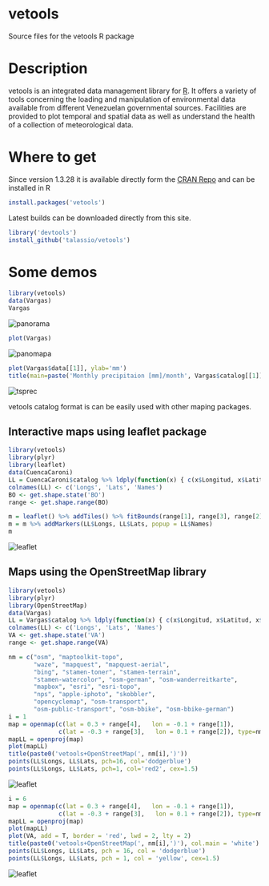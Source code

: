 vetools
=======

Source files for the vetools R package

Description
===========
vetools is an integrated data management library for [R](http://www.r-project.org/). 
It offers a variety of 
tools concerning the loading and manipulation of environmental 
data available from different Venezuelan governmental sources. 
Facilities are provided to plot temporal and spatial data as 
well as understand the health of a collection of meteorological data.

Where to get
============
Since version 1.3.28 it is available directly form the 
[CRAN Repo](http://cran.r-project.org/web/packages/vetools/index.html)
and can be installed in R
```R
install.packages('vetools')
```

Latest builds can be downloaded directly from this site.
```R
library('devtools')
install_github('talassio/vetools')
```

# Some demos

```R
library(vetools)
data(Vargas)
Vargas
```
![panorama](https://github.com/talassio/vetools/raw/master/demos/panorama.png)
```R
plot(Vargas)
```
![panomapa](https://github.com/talassio/vetools/raw/master/demos/panomapa.png)
```R
plot(Vargas$data[[1]], ylab='mm')
title(main=paste('Monthly precipitaion [mm]/month', Vargas$catalog[[1]]$Name)
```
![tsprec](https://github.com/talassio/vetools/raw/master/demos/tsprec.png)

vetools catalog format is can be easily used with other maping packages.

## Interactive maps using leaflet package
```R
library(vetools)
library(plyr)
library(leaflet)
data(CuencaCaroni)
LL = CuencaCaroni$catalog %>% ldply(function(x) { c(x$Longitud, x$Latitud, x$Name) } )
colnames(LL) <- c('Longs', 'Lats', 'Names')
BO <- get.shape.state('BO')
range <- get.shape.range(BO)

m = leaflet() %>% addTiles() %>% fitBounds(range[1], range[3], range[2], range[4])
m = m %>% addMarkers(LL$Longs, LL$Lats, popup = LL$Names)
m
```
![leaflet](https://github.com/talassio/vetools/raw/master/demos/leaflet.png)

## Maps using the OpenStreetMap library
```R
library(vetools)
library(plyr)
library(OpenStreetMap)
data(Vargas)
LL = Vargas$catalog %>% ldply(function(x) { c(x$Longitud, x$Latitud, x$Name) } )
colnames(LL) <- c('Longs', 'Lats', 'Names')
VA <- get.shape.state('VA')
range <- get.shape.range(VA)

nm = c("osm", "maptoolkit-topo",
       "waze", "mapquest", "mapquest-aerial",
       "bing", "stamen-toner", "stamen-terrain",
       "stamen-watercolor", "osm-german", "osm-wanderreitkarte",
       "mapbox", "esri", "esri-topo",
       "nps", "apple-iphoto", "skobbler",
       "opencyclemap", "osm-transport",
       "osm-public-transport", "osm-bbike", "osm-bbike-german")
i = 1
map = openmap(c(lat = 0.3 + range[4],   lon = -0.1 + range[1]),
              c(lat = -0.3 + range[3],   lon = 0.1 + range[2]), type=nm[i])
mapLL = openproj(map)
plot(mapLL)
title(paste0('vetools+OpenStreetMap(', nm[i],')'))
points(LL$Longs, LL$Lats, pch=16, col='dodgerblue')
points(LL$Longs, LL$Lats, pch=1, col='red2', cex=1.5)
```
![leaflet](https://github.com/talassio/vetools/raw/master/demos/osm-osm.png)
```R
i = 6
map = openmap(c(lat = 0.3 + range[4],   lon = -0.1 + range[1]),
              c(lat = -0.3 + range[3],   lon = 0.1 + range[2]), type=nm[i])
mapLL = openproj(map)
plot(mapLL)
plot(VA, add = T, border = 'red', lwd = 2, lty = 2)
title(paste0('vetools+OpenStreetMap(', nm[i],')'), col.main = 'white')
points(LL$Longs, LL$Lats, pch = 16, col = 'dodgerblue')
points(LL$Longs, LL$Lats, pch = 1, col = 'yellow', cex=1.5)
```
![leaflet](https://github.com/talassio/vetools/raw/master/demos/osm-bin.png)
